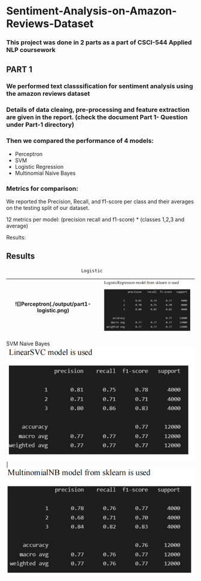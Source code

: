 # Sentiment-Analysis-on-Amazon-Reviews-Dataset

### This project was done in 2 parts as a part of CSCI-544 Applied NLP coursework

## PART 1

### We performed text classsification for sentiment analysis using the amazon reviews dataset

### Details of data cleaing, pre-processing and feature extraction are given in the report. (check the document Part 1- Question under Part-1 directory)

### Then we compared the performance of 4 models:
 - Perceptron
 - SVM
 - Logistic Regression
 - Multinomial Naive Bayes

### Metrics for comparison:
We reported the Precision, Recall, and f1-score per class and their averages on the testing split of our dataset.

12 metrics per model:
(precision recall and f1-score)  *  (classes 1,2,3 and average) 


Results:





## Results

                                Logistic
![]Perceptron(./output/part1-logistic.png)  |  ![](./output/part1-logistic.png) 
:-------------------------:|:-------------------------:
SVM                                 Naive Bayes   
![](./output/part1-svm.png)  |  ![](./output/part1-multiNB.png)





 
